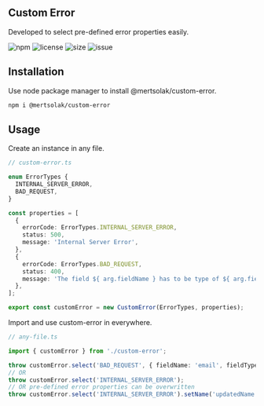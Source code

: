 ## Custom Error

Developed to select pre-defined error properties easily.

![npm](https://img.shields.io/npm/v/@mertsolak/custom-error)
![license](https://img.shields.io/npm/l/@mertsolak/custom-error)
![size](https://img.shields.io/bundlephobia/min/@mertsolak/custom-error)
![issue](https://img.shields.io/github/issues/mert-solak/custom-error)

## Installation

Use node package manager to install @mertsolak/custom-error.

```bash
npm i @mertsolak/custom-error
```

## Usage

Create an instance in any file.

```typescript
// custom-error.ts

enum ErrorTypes {
  INTERNAL_SERVER_ERROR,
  BAD_REQUEST,
}

const properties = [
  {
    errorCode: ErrorTypes.INTERNAL_SERVER_ERROR,
    status: 500,
    message: 'Internal Server Error',
  },
  {
    errorCode: ErrorTypes.BAD_REQUEST,
    status: 400,
    message: 'The field ${ arg.fieldName } has to be type of ${ arg.fieldType }',
  },
];

export const customError = new CustomError(ErrorTypes, properties);
```

Import and use custom-error in everywhere.

```typescript
// any-file.ts

import { customError } from './custom-error';

throw customError.select('BAD_REQUEST', { fieldName: 'email', fieldType: 'string' });
// OR
throw customError.select('INTERNAL_SERVER_ERROR');
// OR pre-defined error properties can be overwritten
throw customError.select('INTERNAL_SERVER_ERROR').setName('updatedName').setStatus(404);
```
